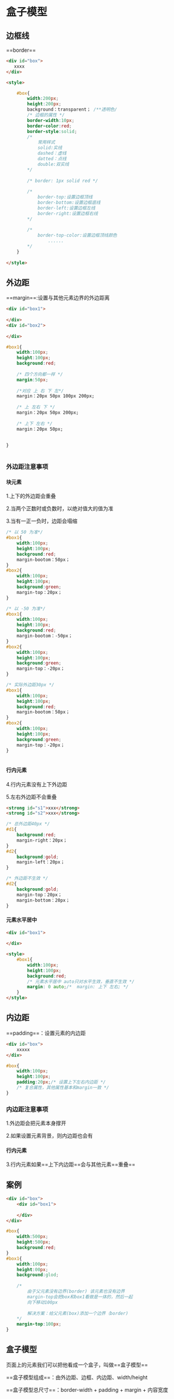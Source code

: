 # 盒子模型

## 边框线

==border==

```html
<div id="box">
   xxxx
</div>

<style>

    #box{
        width:200px;
        height:200px;
        background：transparent； /**透明色/
        /* 边框的属性 */
        border-width:10px;
        border-color:red;
        border-style:solid;
        /* 
        	常用样式
        	solid:实线
        	dashed：虚线
        	datted：点线
        	double:双实线
        */
        
        /* border: 1px solid red */
        
        /*
        	border-top:设置边框顶线
        	border-bottom:设置边框底线
        	border-left:设置边框左线
        	border-right:设置边框右线
        */
        
        /*
        	border-top-color:设置边框顶线颜色
        		......
        */
    }
    
</style>

```

## 外边距

==margin==:设置与其他元素边界的外边距离

```html
<div id="box1">
    
</div>
<div id="box2">
    
</div>
```



```css
#box1{
    width:100px;
    height:100px;
    background:red;
    
    /* 四个方向都一样 */
    margin:50px;
    
    /*对应 上 右 下 左*/
 	margin：20px 50px 100px 200px; 
    
    /* 上 左右 下 */
    margin：20px 50px 200px; 
    
    /* 上下 左右 */
    margin：20px 50px; 
    	
   
}



```

### 外边距注意事项

#### 块元素

<font title="blue">1.上下的外边距会重叠</font>

<font title="blue">2.当两个正数时或负数时，以绝对值大的值为准</font>

<font title="blue">3.当有一正一负时，边距会塌缩</font>

```css
/* 以 50 为准*/
#box1{
    width:100px;
    height:100px;
    background:red;
    margin-bootom：50px；
}
#box2{
    width:100px;
    height:100px;
    background:green;
    margin-top：20px；
}

/* 以 -50 为准*/
#box1{
    width:100px;
    height:100px;
    background:red;
    margin-bootom：-50px；
}
#box2{
    width:100px;
    height:100px;
    background:green;
    margin-top：-20px；
}

/* 实际外边距30px */
#box1{
    width:100px;
    height:100px;
    background:red;
    margin-bootom：50px；
}
#box2{
    width:100px;
    height:100px;
    background:green;
    margin-top：-20px；
}
    
```

#### 行内元素

<font title="blue">4.行内元素没有上下外边距</font>

<font title="blue">5.左右外边距不会重叠</font>

```html
<strong id="s1">xxx</strong>
<strong id="s2">xxx</strong>
```

```css 
/* 总外边距40px */
#d1{
	background:red;
    margin-right：20px；
}
#d2{
    background:gold;
    margin-left：20px；
}

/* 外边距不生效 */
#d2{
    background:gold;
    margin-top：20px；
    margin-bottom：20px；
}
```

#### 元素水平居中

```html
<div id="box1">
    
</div>

<style>
	#box1{
    	width:100px;
   		height:100px;
    	background:red;
        /* 元素水平居中 auto只对水平生效，垂直不生效 */
        margin: 0 auto;/*  margin: 上下 左右; */
    }
</style>
```

## 内边距

==padding==：设置元素的内边距

```html
<div id="box">
    xxxxx
</div>
```

```css
#box{
    width:100px;
    height:100px;
    padding:20px;/* 设置上下左右内边距 */
    /* 复合属性，其他属性基本和margin一致 */
}
```

### 内边距注意事项

<font title="blue">1.外边距会把元素本身撑开</font>

<font title="blue">2.如果设置元素背景，则内边距也会有</font>

#### 行内元素

<font title="blue">3.行内元素如果==上下内边距==会与其他元素==重叠==</font >



## 案例

```html
<div id="box">
    <div id="box1">
        
    </div>
</div>


```

```css
#box{
    width:500px;
    height:500px;
    background:red;
}
#box1{
    width:100px;
    height:00px;
    background:glod;
    
    /* 
    	由于父元素没有边界(border) 该元素也没有边界
    	margin-top会把box和box1看做是一体的，然后一起
    	向下移动100px
    
    	解决方案：给父元素(box)添加一个边界（border)
    */
    margin-top:100px;
}


```



## 盒子模型

页面上的元素我们可以把他看成一个盒子，叫做==盒子模型==

==盒子模型组成==：由外边距、边框、内边距、width/height

==盒子模型总尺寸==：border-width + padding + margin + 内容宽度

